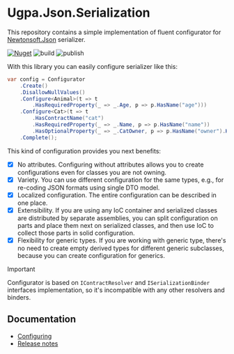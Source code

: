 # Ugpa.Json.Serialization

This repository contains a simple implementation of fluent configurator for [Newtonsoft.Json](https://github.com/JamesNK/Newtonsoft.Json) serializer.

[![Nuget](https://img.shields.io/nuget/v/Ugpa.Json.Serialization?label=Ugpa.Json.Serialization&style=flat-square)](https://www.nuget.org/packages/Ugpa.Json.Serialization)
![build](https://img.shields.io/github/actions/workflow/status/ugparu/Ugpa.Json.Serialization/build.yml?branch=develop&label=Build%20and%20test&style=flat-square)
![publish](https://img.shields.io/github/actions/workflow/status/ugparu/Ugpa.Json.Serialization/publish.yml?event=release&label=Publish&style=flat-square)

With this library you can easily configure serializer like this:

```csharp
var config = Configurator
    .Create()
    .DisallowNullValues()
    .Configure<Animal>(t => t
        .HasRequiredProperty(_ => _.Age, p => p.HasName("age")))
    .Configure<Cat>(t => t
        .HasContractName("cat")
        .HasRequiredProperty(_ => _.Name, p => p.HasName("name"))
        .HasOptionalProperty(_ => _.CatOwner, p => p.HasName("owner").HasSerializeCondition(c => c.CatOwner is not null)))
    .Complete();
```

This kind of configuration provides you next benefits:
- [x] No attributes. Configuring without attributes allows you to create configurations even for classes you are not owning.
- [x] Variety. You can use different configuration for the same types, e.g., for re-coding JSON formats using single DTO model.
- [x] Localized configuration. The entire configuration can be described in one place.
- [x] Extensibility. If you are using any IoC container and serialized classes are distributed by separate assemblies, you can split configuration on parts and place them next on serialized classes, and then use IoC to collect those parts in solid configuration.
- [x] Flexibility for generic types. If you are working with generic type, there's no need to create empty derived types for different generic subclasses, because you can create configuration for generics.

> [!IMPORTANT]
> Configurator is based on `IContractResolver` and `ISerializationBinder` interfaces implementation, so it's incompatible with any other resolvers and binders.

## Documentation

- [Configuring](doc/Configuring.md)
- [Release notes](doc/ReleaseNotes.md)
